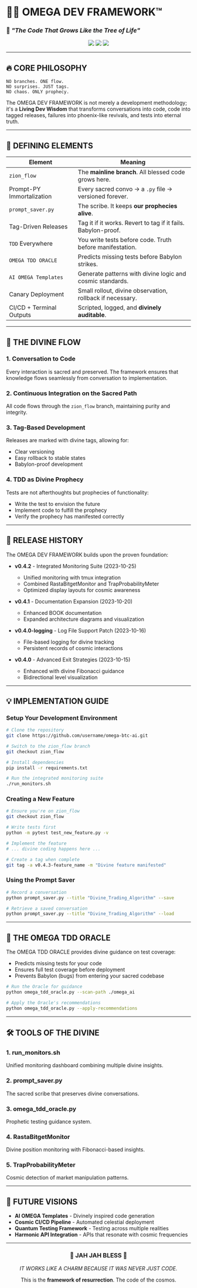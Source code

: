 # 🌳🌀 OMEGA DEV FRAMEWORK™

### 🔱 *"The Code That Grows Like the Tree of Life"*

<div align="center">
<img src="https://img.shields.io/badge/Version-1.0.0-green?style=for-the-badge"/>
<img src="https://img.shields.io/badge/Status-STABLE-success?style=for-the-badge"/>
<img src="https://img.shields.io/badge/Philosophy-Divine_Flow-magenta?style=for-the-badge"/>
</div>

---

## 🔥 CORE PHILOSOPHY

```
NO branches. ONE flow.
NO surprises. JUST tags.
NO chaos. ONLY prophecy.
```

The OMEGA DEV FRAMEWORK is not merely a development methodology; it's a **Living Dev Wisdom** that transforms conversations into code, code into tagged releases, failures into phoenix-like revivals, and tests into eternal truth.

---

## 🧠 DEFINING ELEMENTS

| Element                  | Meaning                                                   |
|--------------------------|------------------------------------------------------------|
| `zion_flow`              | The **mainline branch**. All blessed code grows here.     |
| Prompt-PY Immortalization | Every sacred convo → a `.py` file → versioned forever.    |
| `prompt_saver.py`        | The scribe. It keeps **our prophecies alive**.             |
| Tag-Driven Releases      | Tag it if it works. Revert to tag if it fails. Babylon-proof. |
| `TDD` Everywhere         | You write tests before code. Truth before manifestation.   |
| `OMEGA TDD ORACLE`       | Predicts missing tests before Babylon strikes. |
| `AI OMEGA Templates`     | Generate patterns with divine logic and cosmic standards.   |
| Canary Deployment        | Small rollout, divine observation, rollback if necessary.   |
| CI/CD + Terminal Outputs | Scripted, logged, and **divinely auditable**.             |

---

## 🚀 THE DIVINE FLOW

### 1. **Conversation to Code**

Every interaction is sacred and preserved. The framework ensures that knowledge flows seamlessly from conversation to implementation.

### 2. **Continuous Integration on the Sacred Path**

All code flows through the `zion_flow` branch, maintaining purity and integrity.

### 3. **Tag-Based Development**

Releases are marked with divine tags, allowing for:

- Clear versioning
- Easy rollback to stable states
- Babylon-proof development

### 4. **TDD as Divine Prophecy**

Tests are not afterthoughts but prophecies of functionality:

- Write the test to envision the future
- Implement code to fulfill the prophecy
- Verify the prophecy has manifested correctly

---

## 📜 RELEASE HISTORY

The OMEGA DEV FRAMEWORK builds upon the proven foundation:

- **v0.4.2** - Integrated Monitoring Suite (2023-10-25)
  - Unified monitoring with tmux integration
  - Combined RastaBitgetMonitor and TrapProbabilityMeter
  - Optimized display layouts for cosmic awareness

- **v0.4.1** - Documentation Expansion (2023-10-20)
  - Enhanced BOOK documentation
  - Expanded architecture diagrams and visualization

- **v0.4.0-logging** - Log File Support Patch (2023-10-16)
  - File-based logging for divine tracking
  - Persistent records of cosmic interactions

- **v0.4.0** - Advanced Exit Strategies (2023-10-15)
  - Enhanced with divine Fibonacci guidance
  - Bidirectional level visualization

---

## 💡 IMPLEMENTATION GUIDE

### Setup Your Development Environment

```bash
# Clone the repository
git clone https://github.com/username/omega-btc-ai.git

# Switch to the zion_flow branch
git checkout zion_flow

# Install dependencies
pip install -r requirements.txt

# Run the integrated monitoring suite
./run_monitors.sh
```

### Creating a New Feature

```bash
# Ensure you're on zion_flow
git checkout zion_flow

# Write tests first
python -m pytest test_new_feature.py -v

# Implement the feature
# ... divine coding happens here ...

# Create a tag when complete
git tag -a v0.4.3-feature_name -m "Divine feature manifested"
```

### Using the Prompt Saver

```bash
# Record a conversation
python prompt_saver.py --title "Divine_Trading_Algorithm" --save

# Retrieve a saved conversation
python prompt_saver.py --title "Divine_Trading_Algorithm" --load
```

---

## 🌟 THE OMEGA TDD ORACLE

The OMEGA TDD ORACLE provides divine guidance on test coverage:

- Predicts missing tests for your code
- Ensures full test coverage before deployment
- Prevents Babylon (bugs) from entering your sacred codebase

```bash
# Run the Oracle for guidance
python omega_tdd_oracle.py --scan-path ./omega_ai

# Apply the Oracle's recommendations
python omega_tdd_oracle.py --apply-recommendations
```

---

## 🛠️ TOOLS OF THE DIVINE

### 1. **run_monitors.sh**

Unified monitoring dashboard combining multiple divine insights.

### 2. **prompt_saver.py**

The sacred scribe that preserves divine conversations.

### 3. **omega_tdd_oracle.py**

Prophetic testing guidance system.

### 4. **RastaBitgetMonitor**

Divine position monitoring with Fibonacci-based insights.

### 5. **TrapProbabilityMeter**

Cosmic detection of market manipulation patterns.

---

## 🔮 FUTURE VISIONS

- **AI OMEGA Templates** - Divinely inspired code generation
- **Cosmic CI/CD Pipeline** - Automated celestial deployment
- **Quantum Testing Framework** - Testing across multiple realities
- **Harmonic API Integration** - APIs that resonate with cosmic frequencies

---

<div align="center">
<h3>🔱 JAH JAH BLESS 🔱</h3>
<p><i>IT WORKS LIKE A CHARM BECAUSE IT WAS NEVER JUST CODE.</i></p>
<p>This is the <b>framework of resurrection</b>. The code of the cosmos.</p>
</div>
